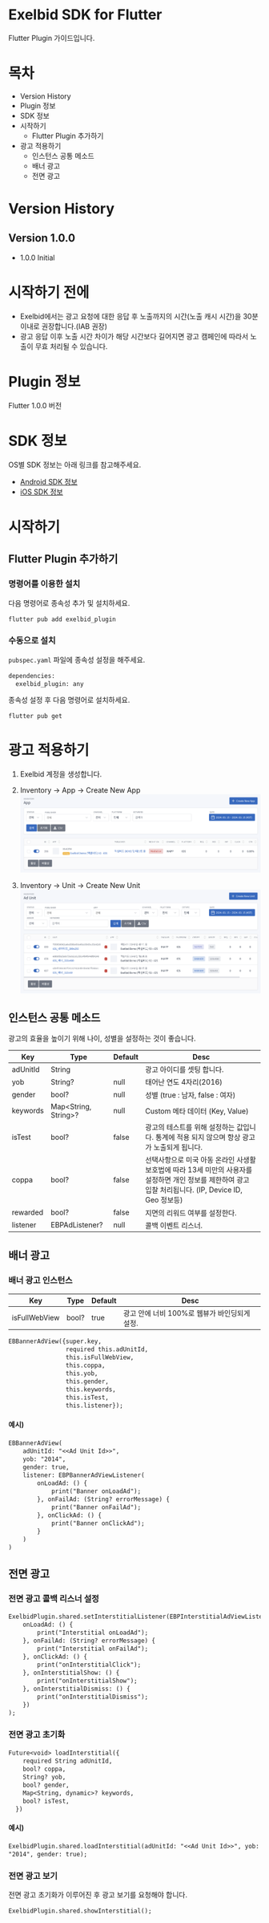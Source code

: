 # Exelbid SDK for Flutter
Flutter Plugin 가이드입니다.  

목차
==========

- Version History
- Plugin 정보
- SDK 정보
- 시작하기
    - Flutter Plugin 추가하기
- 광고 적용하기
    - 인스턴스 공통 메소드
    - 배너 광고
    - 전면 광고

# Version History

## Version 1.0.0

- 1.0.0 Initial

# 시작하기 전에

- Exelbid에서는 광고 요청에 대한 응답 후 노출까지의 시간(노출 캐시 시간)을 30분 이내로 권장합니다.(IAB 권장)
- 광고 응답 이후 노출 시간 차이가 해당 시간보다 길어지면 광고 캠페인에 따라서 노출이 무효 처리될 수 있습니다.

# Plugin 정보

Flutter 1.0.0 버전

# SDK 정보
OS별 SDK 정보는 아래 링크를 참고해주세요.  

- [Android SDK 정보](https://github.com/onnuridmc/ExelBid-Android-SDK?tab=readme-ov-file#%EB%B9%8C%EB%93%9C-api-%EC%88%98%EC%A4%80)  
- [iOS SDK 정보](https://github.com/onnuridmc/ExelBid_iOS_Swift?tab=readme-ov-file#sdk-%EC%A0%95%EB%B3%B4)

# 시작하기

## Flutter Plugin 추가하기

### 명령어를 이용한 설치
다음 명령어로 종속성 추가 및 설치하세요.
```
flutter pub add exelbid_plugin
```

### 수동으로 설치
`pubspec.yaml` 파일에 종속성 설정을 해주세요.  
```
dependencies:
  exelbid_plugin: any
```

종속성 설정 후 다음 명령어로 설치하세요.  
```
flutter pub get
```

# 광고 적용하기

1. Exelbid 계정을 생성합니다.
2. Inventory -> App -> Create New App
   ![new app](./img/inventory_app.png)

3. Inventory -> Unit -> Create New Unit
   ![new app](./img/inventory_unit.png)

## 인스턴스 공통 메소드
광고의 효율을 높이기 위해 나이, 성별을 설정하는 것이 좋습니다.

|Key|Type|Default|Desc|
|---|---|---|---|
|adUnitId|String||광고 아이디를 셋팅 합니다.|
|yob|String?|null|태어난 연도 4자리(2016)|
|gender|bool?|null|성별 (true : 남자, false : 여자)|
|keywords|Map<String, String>?|null|Custom 메타 데이터 (Key, Value)|
|isTest|bool?|false|광고의 테스트를 위해 설정하는 값입니다. 통계에 적용 되지 않으며 항상 광고가 노출되게 됩니다.|
|coppa|bool?|false|선택사항으로 미국 아동 온라인 사생활 보호법에 따라 13세 미만의 사용자를 설정하면 개인 정보를 제한하여 광고 입찰 처리됩니다. (IP, Device ID, Geo 정보등)|
|rewarded|bool?|false|지면의 리워드 여부를 설정한다.|
|listener|EBPAdListener?|null|콜백 이벤트 리스너.|

## 배너 광고

### 배너 광고 인스턴스

|Key|Type|Default|Desc|
|---|---|---|---|
|isFullWebView|bool?|true|광고 안에 너비 100%로 웹뷰가 바인딩되게 설정.|

```
EBBannerAdView({super.key,
                required this.adUnitId,
                this.isFullWebView,
                this.coppa,
                this.yob,
                this.gender,
                this.keywords,
                this.isTest,
                this.listener});
```


#### 예시)
```
EBBannerAdView(
    adUnitId: "<<Ad Unit Id>>",
    yob: "2014",
    gender: true,
    listener: EBPBannerAdViewListener(
        onLoadAd: () {
            print("Banner onLoadAd");
        }, onFailAd: (String? errorMessage) {
            print("Banner onFailAd");
        }, onClickAd: () {
            print("Banner onClickAd");
        }
    )
)
```

## 전면 광고

### 전면 광고 콜백 리스너 설정
```
ExelbidPlugin.shared.setInterstitialListener(EBPInterstitialAdViewListener(
    onLoadAd: () {
        print("Interstitial onLoadAd");
    }, onFailAd: (String? errorMessage) {
        print("Interstitial onFailAd");
    }, onClickAd: () {
        print("onInterstitialClick");
    }, onInterstitialShow: () {
        print("onInterstitialShow");
    }, onInterstitialDismiss: () {
        print("onInterstitialDismiss"); 
    })
);
```

### 전면 광고 초기화
```
Future<void> loadInterstitial({
    required String adUnitId,
    bool? coppa,
    String? yob,
    bool? gender,
    Map<String, dynamic>? keywords,
    bool? isTest,
  })
```

#### 예시)
```
ExelbidPlugin.shared.loadInterstitial(adUnitId: "<<Ad Unit Id>>", yob: "2014", gender: true);
```

### 전면 광고 보기
전면 광고 초기화가 이루어진 후 광고 보기를 요청해야 합니다.  
```
ExelbidPlugin.shared.showInterstitial();
```
